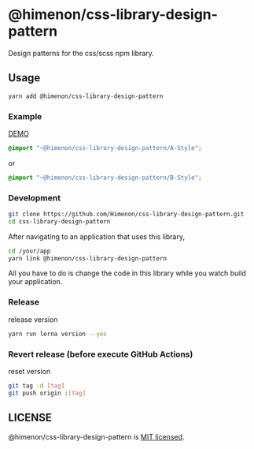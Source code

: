 # @himenon/css-library-design-pattern

Design patterns for the css/scss npm library.

## Usage

```bash
yarn add @himenon/css-library-design-pattern
```

### Example

[DEMO](https://codesandbox.io/s/css-library-design-pattern-196fp)

```scss
@import "~@himenon/css-library-design-pattern/A-Style";
```

or

```scss
@import "~@himenon/css-library-design-pattern/B-Style";
```

### Development

```bash
git clone https://github.com/Himenon/css-library-design-pattern.git
cd css-library-design-pattern
```

After navigating to an application that uses this library,

```bash
cd /your/app
yarn link @himenon/css-library-design-pattern
```

All you have to do is change the code in this library while you watch build your application.

### Release

release version

```bash
yarn run lerna version --yes
```

### Revert release (before execute GitHub Actions)

reset version

```bash
git tag -d [tag]
git push origin :[tag]
```

## LICENSE

@himenon/css-library-design-pattern is [MIT licensed](./LICENSE).
